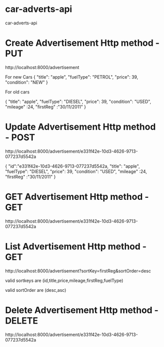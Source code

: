 # car-adverts-api
car-adverts-api




# Create Advertisement Http method - PUT

http://localhost:8000/advertisement

For new Cars
{
    "title": "apple",
    "fuelType": "PETROL",
    "price": 39,
    "condition": "NEW"
}

For old cars

{
    "title": "apple",
    "fuelType": "DIESEL",
    "price": 39,
    "condition": "USED",
    "mileage" :24,
    "firstReg" :"30/11/2011"
}


# Update Advertisement Http method - POST

http://localhost:8000/advertisement/e331f42e-10d3-4626-9713-077237d5542a

{
   "id":"e331f42e-10d3-4626-9713-077237d5542a,
    "title": "apple",
    "fuelType": "DIESEL",
    "price": 39,
    "condition": "USED",
    "mileage" :24,
    "firstReg" :"30/11/2011"
}


# GET Advertisement Http method - GET

http://localhost:8000/advertisement/e331f42e-10d3-4626-9713-077237d5542a


# List Advertisement Http method - GET

http://localhost:8000/advertisement?sortKey=firstReg&sortOrder=desc

valid sortkeys are  (id,title,price,mileage,firstReg,fuelType)

valid sortOrder are (desc,asc)

# Delete Advertisement Http method - DELETE

http://localhost:8000/advertisement/e331f42e-10d3-4626-9713-077237d5542a
